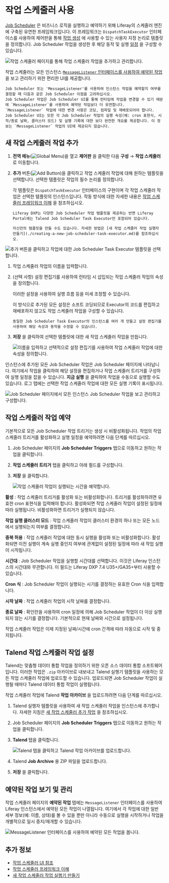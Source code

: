 # 작업 스케줄러 사용

[Job Scheduler](https://github.com/liferay/liferay-portal/tree/master/modules/apps/dispatch) 은 비즈니스 로직을 실행하고 예약하기 위해 Liferay의 스케줄러 엔진에 구축된 유연한 프레임워크입니다. 이 프레임워크는 `DispatchTaskExecutor` 인터페이스를 사용하여 제어판을 통해 [작업 생성](#adding-a-new-job-scheduler-task) 에 사용할 수 있는 사용자 지정 논리로 템플릿을 정의합니다. Job Scheduler 작업을 생성한 후 해당 동작 및 실행 [일정](#scheduling-the-job-scheduler-task) 을 구성할 수 있습니다.

![작업 스케줄러 페이지를 통해 작업 스케줄러 작업을 추가하고 관리합니다.](./using-job-scheduler/images/01.png)

작업 스케줄러는 모든 인스턴스 [`MessageListener` 인터페이스를 사용하여 예약된 작업](#viewing-and-managing-scheduled-jobs) 을 보고 관리하기 위한 편리한 UI를 제공합니다.

```{note}
Job Scheduler 또는 'MessageListener'를 사용하여 인스턴스 작업을 예약할지 여부를 결정할 때 다음과 같은 Job Scheduler 이점을 고려하십시오.
Job Scheduler 작업은 Job Scheduler UI를 통해 런타임에 작업을 변경할 수 있기 때문에 `MessageListener`를 사용하여 예약된 작업보다 더 유연합니다. `MessageListener` 작업에 대한 변경 사항은 코딩, 컴파일 및 재배포되어야 합니다. 
Job Scheduler UI는 또한 각 Job Scheduler 작업의 실행 속성(예: cron 표현식, 시작/종료 날짜, 클러스터 모드) 및 실행 기록에 대한 보다 완전한 개요를 제공합니다. 이 정보는 `MessageListener` 작업의 UI에 제공되지 않습니다.
```

## 새 작업 스케줄러 작업 추가

1. **전역 메뉴**(![Global Menu](../../../images/icon-applications-menu.png))을 열고 **제어판** 을 클릭한 다음 **구성** &rarr; **작업 스케줄러** 로 이동합니다.

1. **추가** 버튼(![Add Button](../../../images/icon-add.png))을 클릭하고 작업 스케줄러 작업에 대해 원하는 템플릿을 선택합니다. 선택한 템플릿은 작업의 필수 논리를 정의합니다.
   
   각 템플릿은 `DispatchTaskExecutor` 인터페이스의 구현이며 각 작업 스케줄러 작업은 선택한 템플릿의 인스턴스입니다. 작동 방식에 대한 자세한 내용은 [작업 스케줄러 프레임워크 이해](./understanding-the-job-scheduler-framework.md) 을 참조하십시오. 

   ```{note}
   Liferay DXP는 다양한 Job Scheduler 작업 템플릿을 제공하는 반면 Liferay Portal에는 Talend Job Scheduler Task Executor만 포함되어 있습니다.

   자신만의 템플릿을 만들 수도 있습니다. 자세한 방법은 [새 작업 스케줄러 작업 실행자 만들기](./creating-a-new-job-scheduler-task-executor.md)를 참조하십시오.
   ```

![추가 버튼을 클릭하고 작업에 대한 Job Scheduler Task Executor 템플릿을 선택합니다.](./using-job-scheduler/images/02.png)

1. 작업 스케줄러 작업의 이름을 입력합니다.

1. (선택 사항) 설정 편집기를 사용하여 런타임 시 삽입되는 작업 스케줄러 작업의 속성을 정의합니다.
   
   이러한 설정을 사용하여 실행 흐름 등을 미세 조정할 수 있습니다.
   
   이 방식으로 추가된 모든 설정은 소프트 코딩되므로 Executor의 코드를 편집하고 재배포하지 않고도 작업 스케줄러 작업을 구성할 수 있습니다. 

   ```{tip}
   동일한 Job Scheduler Task Executor의 인스턴스를 여러 개 만들고 설정 편집기를 사용하여 해당 속성과 동작을 수정할 수 있습니다.
   ```

1. **저장** 을 클릭하여 선택한 템플릿에 대한 새 작업 스케줄러 작업을 만듭니다.
   
   ![이름을 입력하고 선택적으로 설정 편집기를 사용하여 작업 스케줄러 작업에 대한 속성을 정의합니다.](./using-job-scheduler/images/03.png)

인스턴스에 추가된 모든 Job Scheduler 작업은 Job Scheduler 페이지에 나타납니다. 여기에서 작업을 클릭하여 해당 설정을 편집하거나 작업 스케줄러 트리거를 구성하여 실행 일정을 잡을 수 있습니다. **지금 실행** 을 클릭하여 작업을 수동으로 실행할 수도 있습니다. 로그 탭에는 선택한 작업 스케줄러 작업에 대한 모든 실행 기록이 표시됩니다.

![Job Scheduler 페이지에서 모든 인스턴스 Job Scheduler 작업을 보고 관리하고 구성합니다.](./using-job-scheduler/images/04.png)

## 작업 스케줄러 작업 예약

기본적으로 모든 Job Scheduler 작업 트리거는 생성 시 비활성화됩니다. 작업의 작업 스케줄러 트리거를 활성화하고 실행 일정을 예약하려면 다음 단계를 따르십시오.

1. Job Scheduler 페이지의 **Job Scheduler Triggers** 탭으로 이동하고 원하는 작업을 클릭합니다.

1. **작업 스케줄러 트리거** 탭을 클릭하고 아래 필드를 구성합니다.

1. **저장** 을 클릭합니다.
   
   ![작업 스케줄러 작업이 실행되는 시간을 예약합니다.](./using-job-scheduler/images/05.png)

**활성** : 작업 스케줄러 트리거를 활성화 또는 비활성화합니다. 트리거를 활성화하려면 유효한 cron 표현식을 입력해야 합니다. 활성화되면 작업 스케줄러 작업이 설정된 일정에 따라 실행됩니다. 비활성화하면 트리거가 실행되지 않습니다.

**작업 실행 클러스터 모드** : 작업 스케줄러 작업이 클러스터 환경의 하나 또는 모든 노드에서 실행되는지 여부를 결정합니다.

**중복 허용** : 작업 스케줄러 작업에 대한 동시 실행을 활성화 또는 비활성화합니다. 활성화되면 이전 실행이 계속 실행 중인지 여부에 관계없이 설정된 일정에 따라 새 작업 실행이 시작됩니다.

**시간대** : Job Scheduler 작업을 실행할 시간대를 선택합니다. 이것은 Liferay 인스턴스의 시간대와 무관합니다. 이 필드는 Liferay DXP 7.4 U35+/GA35+부터 사용할 수 있습니다.  

**Cron 식** : Job Scheduler 작업이 실행되는 시기를 결정하는 유효한 Cron 식을 입력합니다.

**시작 날짜** : 작업 스케줄러 작업의 시작 날짜를 결정합니다.

**종료 날짜** : 확인란을 사용하여 cron 일정에 의해 Job Scheduler 작업이 더 이상 실행되지 않는 시기를 결정합니다. 기본적으로 현재 날짜와 시간으로 설정됩니다.

작업 스케줄러 작업은 이제 지정된 날짜/시간에 cron 간격에 따라 자동으로 시작 및 중지됩니다.

## Talend 작업 스케줄러 작업 설정

Talend는 맞춤형 데이터 통합 작업을 정의하기 위한 오픈 소스 데이터 통합 소프트웨어입니다. 이러한 작업은 `.zip` 아카이브로 내보내고 Talend 실행기 템플릿을 사용하는 모든 작업 스케줄러 작업에 업로드할 수 있습니다. 업로드되면 Job Scheduler 작업이 실행될 때마다 Talend 데이터 통합 작업이 실행됩니다.

작업 스케줄러 작업에 Talend **작업 아카이브** 을 업로드하려면 다음 단계를 따르십시오.

1. Talend 실행자 템플릿을 사용하여 새 작업 스케줄러 작업을 인스턴스에 추가합니다. 자세한 지침은 [새 작업 스케줄러 추가 작업](#adding-a-new-job-scheduler-task) 을 참조하십시오.

1. Job Scheduler 페이지의 **Job Scheduler Triggers** 탭으로 이동하고 원하는 작업을 클릭합니다.

1. **Talend** 탭을 클릭합니다.
   
   ![Talend 탭을 클릭하고 Talend 작업 아카이브를 업로드합니다.](./using-job-scheduler/images/06.png)

1. Talend **Job Archive** 용 ZIP 파일을 업로드합니다.

1. **저장** 을 클릭합니다.

## 예약된 작업 보기 및 관리

작업 스케줄러 페이지의 **예약된 작업** 탭에는 `MessageListener` 인터페이스를 사용하여 Liferay 인스턴스에서 예약된 모든 작업이 나열됩니다. 여기에서 각 작업에 대한 일반 세부 정보(예: 이름, 상태)를 볼 수 있을 뿐만 아니라 수동으로 실행을 시작하거나 작업을 개별적으로 일시 중지/재개할 수 있습니다.

![MessageListener 인터페이스를 사용하여 예약된 모든 작업을 봅니다.](./using-job-scheduler/images/07.png)

## 추가 정보

* [작업 스케줄러 UI 참조](./job-scheduler-ui-reference.md)
* [작업 스케줄러 프레임워크 이해](./understanding-the-job-scheduler-framework.md)
* [새 작업 스케줄러 작업 실행기 만들기](./creating-a-new-job-scheduler-task-executor.md)
